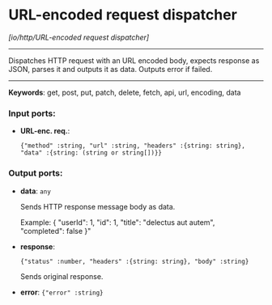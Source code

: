 # URL-encoded request dispatcher

_[io/http/URL-encoded request dispatcher]_

---

Dispatches HTTP request with an URL encoded body, expects response as JSON, parses it and outputs it as data. Outputs error if failed.  

---

__Keywords__: get, post, put, patch, delete, fetch, api, url, encoding, data

### Input ports:

* __URL-enc. req.__: 
    ```
    {"method" :string, "url" :string, "headers" :{string: string}, "data" :{string: (string or string[])}}
    ```

### Output ports:

* __data__: ` any `

    Sends HTTP response message body as data.
    
    Example:
    {
      "userId": 1, 
      "id": 1, 
      "title": "delectus aut autem",  
      "completed": false
    }"


* __response__: 
    ```
    {"status" :number, "headers" :{string: string}, "body" :string}
    ```

    Sends original response.


* __error__: ` {"error" :string} `

